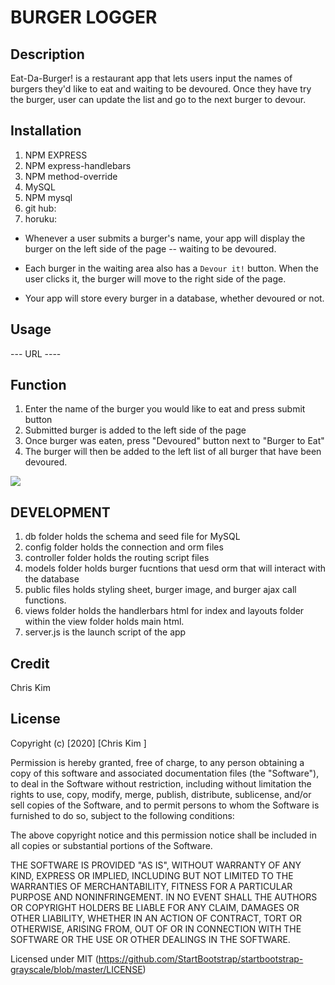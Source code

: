 # BURGER LOGGER

## Description 
Eat-Da-Burger! is a restaurant app that lets users input the names of burgers they'd like to eat and waiting to be devoured. Once they have try the burger, user can update the list and go to the next burger to devour. 


## Installation
1) NPM EXPRESS
2) NPM express-handlebars
3) NPM method-override
4) MySQL
5) NPM mysql
6) git hub: 
7) horuku: 


* Whenever a user submits a burger's name, your app will display the burger on the left side of the page -- waiting to be devoured.

* Each burger in the waiting area also has a `Devour it!` button. When the user clicks it, the burger will move to the right side of the page.

* Your app will store every burger in a database, whether devoured or not.

## Usage
--- URL ----



## Function
1) Enter the name of the burger you would like to eat and press submit button
2) Submitted burger is added to the left side of the page
3) Once burger was eaten, press "Devoured" button next to "Burger to Eat"
4) The burger will then be added to the left list of all burger that have been devoured. 

![](public/assets/eatdaburger.gif)



## DEVELOPMENT
1) db folder holds the schema and seed file for MySQL
2) config folder holds the connection and orm files
3) controller folder holds the routing script files
4) models folder holds burger fucntions that uesd orm that will interact with the database
5) public files holds styling sheet, burger image, and burger ajax call functions. 
6) views folder holds the handlerbars html for index and layouts folder within the view folder holds main html. 
7) server.js is the launch script of the app


## Credit
Chris Kim 


## License
Copyright (c) [2020] [Chris Kim ]

Permission is hereby granted, free of charge, to any person obtaining a copy
of this software and associated documentation files (the "Software"), to deal
in the Software without restriction, including without limitation the rights
to use, copy, modify, merge, publish, distribute, sublicense, and/or sell
copies of the Software, and to permit persons to whom the Software is
furnished to do so, subject to the following conditions:

The above copyright notice and this permission notice shall be included in all
copies or substantial portions of the Software.

THE SOFTWARE IS PROVIDED "AS IS", WITHOUT WARRANTY OF ANY KIND, EXPRESS OR
IMPLIED, INCLUDING BUT NOT LIMITED TO THE WARRANTIES OF MERCHANTABILITY,
FITNESS FOR A PARTICULAR PURPOSE AND NONINFRINGEMENT. IN NO EVENT SHALL THE
AUTHORS OR COPYRIGHT HOLDERS BE LIABLE FOR ANY CLAIM, DAMAGES OR OTHER
LIABILITY, WHETHER IN AN ACTION OF CONTRACT, TORT OR OTHERWISE, ARISING FROM,
OUT OF OR IN CONNECTION WITH THE SOFTWARE OR THE USE OR OTHER DEALINGS IN THE
SOFTWARE.

Licensed under MIT (https://github.com/StartBootstrap/startbootstrap-grayscale/blob/master/LICENSE)
